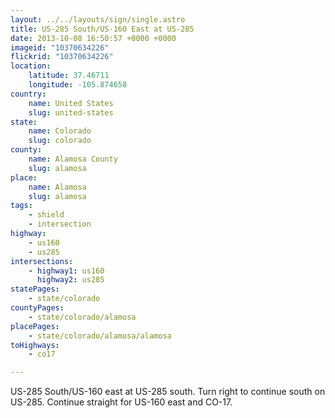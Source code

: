 ```yaml
---
layout: ../../layouts/sign/single.astro
title: US-285 South/US-160 East at US-285
date: 2013-10-08 16:50:57 +0000 +0000
imageid: "10370634226"
flickrid: "10370634226"
location:
    latitude: 37.46711
    longitude: -105.874658
country:
    name: United States
    slug: united-states
state:
    name: Colorado
    slug: colorado
county:
    name: Alamosa County
    slug: alamosa
place:
    name: Alamosa
    slug: alamosa
tags:
    - shield
    - intersection
highway:
    - us160
    - us285
intersections:
    - highway1: us160
      highway2: us285
statePages:
    - state/colorado
countyPages:
    - state/colorado/alamosa
placePages:
    - state/colorado/alamosa/alamosa
toHighways:
    - co17

---
```

US-285 South/US-160 east at US-285 south.  Turn right to continue south on US-285.  Continue straight for US-160 east and CO-17.